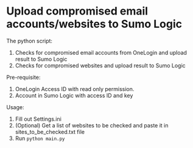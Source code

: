 # Upload compromised email accounts/websites to Sumo Logic

The python script:
1. Checks for compromised email accounts from OneLogin and upload result to Sumo Logic
2. Checks for compromised websites and upload result to Sumo Logic

Pre-requisite:
1. OneLogin Access ID with read  only permission.
2. Account in Sumo Logic with access ID and key

Usage: 
1. Fill out Settings.ini
2. (Optional) Get a list of websites to be checked and paste it in sites_to_be_checked.txt file
2. Run `python main.py`

